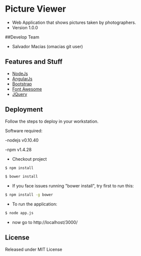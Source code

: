 # Picture Viewer
* Web Application that shows pictures taken by photographers.
* Version 1.0.0

##Develop Team
* Salvador Macias (omacias git user)

## Features and Stuff
* [NodeJs](https://nodejs.org/)
* [AngularJs](https://angularjs.org/)
* [Bootstrap](http://getbootstrap.com/)
* [Font Awesome](http://fontawesome.io/)
* [JQuery](https://jquery.com/)

## Deployment
Follow the steps to deploy in your workstation.

Software required:

-nodejs v0.10.40

-npm v1.4.28

* Checkout project
```sh
$ npm install
```

```sh
$ bower install
```
* If you face issues running "bower install", try first to run this:
```sh
$ npm install -g bower
```
* To run the application:
```sh
$ node app.js
```
* now go to http://localhost/3000/

## License
Released under MIT License
